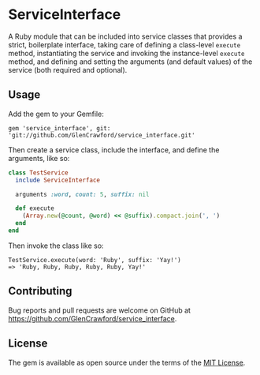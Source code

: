 # ServiceInterface

A Ruby module that can be included into service classes that provides a strict, boilerplate interface, taking care of defining a class-level `execute` method, instantiating the service and invoking the instance-level `execute` method, and defining and setting the arguments (and default values) of the service (both required and optional).

## Usage

Add the gem to your Gemfile:

```
gem 'service_interface', git: 'git://github.com/GlenCrawford/service_interface.git'
```

Then create a service class, include the interface, and define the arguments, like so:

```ruby
class TestService
  include ServiceInterface

  arguments :word, count: 5, suffix: nil

  def execute
    (Array.new(@count, @word) << @suffix).compact.join(', ')
  end
end
```

Then invoke the class like so:

```
TestService.execute(word: 'Ruby', suffix: 'Yay!')
=> 'Ruby, Ruby, Ruby, Ruby, Ruby, Yay!'
```

## Contributing

Bug reports and pull requests are welcome on GitHub at https://github.com/GlenCrawford/service_interface.

## License

The gem is available as open source under the terms of the [MIT License](https://opensource.org/licenses/MIT).
